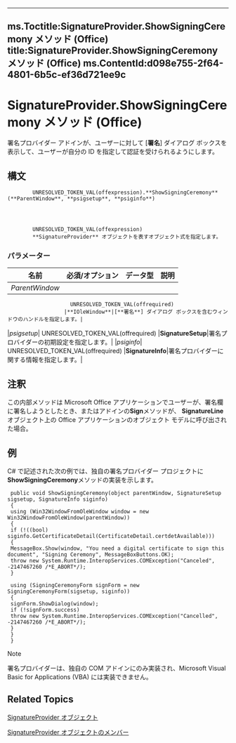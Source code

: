 

---
ms.Toctitle:SignatureProvider.ShowSigningCeremony メソッド (Office)
title:SignatureProvider.ShowSigningCeremony メソッド (Office)
ms.ContentId:d098e755-2f64-4801-6b5c-ef36d721ee9c
---
# SignatureProvider.ShowSigningCeremony メソッド (Office)




署名プロバイダー アドインが、ユーザーに対して [**署名**] ダイアログ ボックスを表示して、ユーザーが自分の ID を指定して認証を受けられるようにします。

## 構文

            UNRESOLVED_TOKEN_VAL(offexpression).**ShowSigningCeremony**(**ParentWindow**, **psigsetup**, **psiginfo**)




            UNRESOLVED_TOKEN_VAL(offexpression)
            **SignatureProvider** オブジェクトを表すオブジェクト式を指定します。

### パラメーター

|**名前**|**必須/オプション**|**データ型**|**説明**|
|---|---|---|---|
|*ParentWindow*|
                        UNRESOLVED_TOKEN_VAL(offrequired)
                      |**IOleWindow**|[**署名**] ダイアログ ボックスを含むウィンドウのハンドルを指定します。|
|*psigsetup*|
                        UNRESOLVED_TOKEN_VAL(offrequired)
                      |**SignatureSetup**|署名プロバイダーの初期設定を指定します。|
|*psiginfo*|
                        UNRESOLVED_TOKEN_VAL(offrequired)
                      |**SignatureInfo**|署名プロバイダーに関する情報を指定します。|





## 注釈
この内部メソッドは Microsoft Office アプリケーションでユーザーが、署名欄に署名しようとしたとき、またはアドインの**Sign**メソッドが、 **SignatureLine**オブジェクト上の Office アプリケーションのオブジェクト モデルに呼び出された場合。



## 例
C# で記述された次の例では、独自の署名プロバイダー プロジェクトに**ShowSigningCeremony**メソッドの実装を示します。

```sourcecode
 public void ShowSigningCeremony(object parentWindow, SignatureSetup sigsetup, SignatureInfo siginfo) 
 { 
 using (Win32WindowFromOleWindow window = new Win32WindowFromOleWindow(parentWindow)) 
 { 
 if (!((bool) siginfo.GetCertificateDetail(CertificateDetail.certdetAvailable))) 
 { 
 MessageBox.Show(window, "You need a digital certificate to sign this document", "Signing Ceremony", MessageBoxButtons.OK); 
 throw new System.Runtime.InteropServices.COMException("Canceled", -2147467260 /*E_ABORT*/); 
 } 
 
 using (SigningCeremonyForm signForm = new SigningCeremonyForm(sigsetup, siginfo)) 
 { 
 signForm.ShowDialog(window); 
 if (!signForm.success) 
 throw new System.Runtime.InteropServices.COMException("Cancelled", -2147467260 /*E_ABORT*/); 
 } 
 } 
 } 

```




>[!NOTE]
>署名プロバイダーは、独自の COM アドインにのみ実装され、Microsoft Visual Basic for Applications (VBA) には実装できません。





## Related Topics

[SignatureProvider オブジェクト](3df5d1dc-f7da-dacc-239a-7b02f79a5d1b.md)

[SignatureProvider オブジェクトのメンバー](8f99b46b-ee6c-54eb-570a-d2b34c0a8b3d.md)




